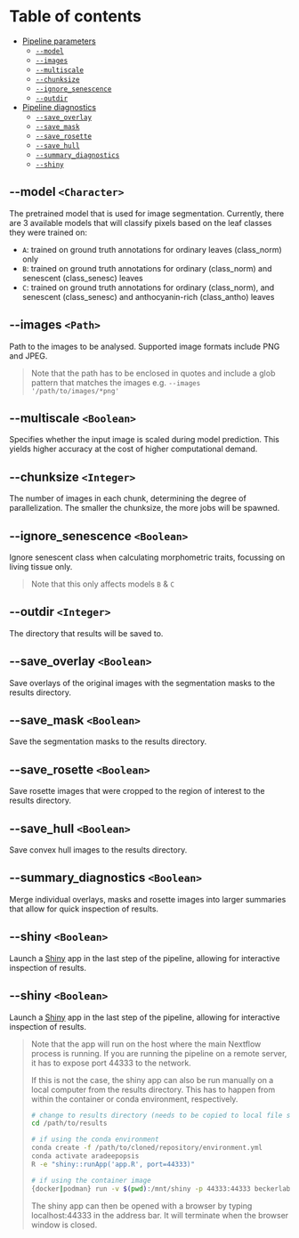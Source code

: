 # Table of contents

* [Pipeline parameters](#main)
    * [`--model`](#--model)
    * [`--images`](#--images)
    * [`--multiscale`](#--multiscale)
    * [`--chunksize`](#--chunksize)
    * [`--ignore_senescence`](#--ignore_senescence)
    * [`--outdir`](#--outdir)
* [Pipeline diagnostics](#diagnostics)
    * [`--save_overlay`](#--save_overlay)
    * [`--save_mask`](#--save_mask)
    * [`--save_rosette`](#--save_rosette)
    * [`--save_hull`](#--save_hull)
    * [`--summary_diagnostics`](#--summary_diagnostics)
    * [`--shiny`](#--shiny)

## --model `<Character>`

The pretrained model that is used for image segmentation. Currently, there are 3 available models that will classify pixels based on the leaf classes they were trained on:

* `A`: trained on ground truth annotations for ordinary leaves (class_norm) only
* `B`: trained on ground truth annotations for ordinary (class_norm) and senescent (class_senesc) leaves
* `C`: trained on ground truth annotations for ordinary (class_norm), and senescent (class_senesc) and anthocyanin-rich (class_antho) leaves

## --images `<Path>`

Path to the images to be analysed. Supported image formats include PNG and JPEG.

> Note that the path has to be enclosed in quotes and include a glob pattern that matches the images e.g. `--images '/path/to/images/*png'`

## --multiscale `<Boolean>`

Specifies whether the input image is scaled during model prediction. This yields higher accuracy at the cost of higher computational demand.

## --chunksize `<Integer>`

The number of images in each chunk, determining the degree of parallelization.
The smaller the chunksize, the more jobs will be spawned.

## --ignore_senescence `<Boolean>`

Ignore senescent class when calculating morphometric traits, focussing on living tissue only.

> Note that this only affects models `B` & `C` 

## --outdir `<Integer>`

The directory that results will be saved to.

## --save_overlay `<Boolean>`

Save overlays of the original images with the segmentation masks to the results directory.

## --save_mask `<Boolean>`

Save the segmentation masks to the results directory.

## --save_rosette `<Boolean>`

Save rosette images that were cropped to the region of interest to the results directory.

## --save_hull `<Boolean>`

Save convex hull images to the results directory.

## --summary_diagnostics `<Boolean>`

Merge individual overlays, masks and rosette images into larger summaries that allow for quick inspection of results.

## --shiny `<Boolean>`

Launch a [Shiny](https://shiny.rstudio.com/) app in the last step of the pipeline, allowing for interactive inspection of results. 

## --shiny `<Boolean>`

Launch a [Shiny](https://shiny.rstudio.com/) app in the last step of the pipeline, allowing for interactive inspection of results. 

> Note that the app will run on the host where the main Nextflow process is running.
> If you are running the pipeline on a remote server, it has to expose port 44333 to the network.
>
> If this is not the case, the shiny app can also be run manually on a local computer from the results directory.
> This has to happen from within the container or conda environment, respectively.
> ```bash
> # change to results directory (needs to be copied to local file system first)
> cd /path/to/results
>
> # if using the conda environment
> conda create -f /path/to/cloned/repository/environment.yml
> conda activate aradeepopsis
> R -e "shiny::runApp('app.R', port=44333)"
>
> # if using the container image
> {docker|podman} run -v $(pwd):/mnt/shiny -p 44333:44333 beckerlab/aradeepopsis:latest R -e "shiny::runApp('/mnt/shiny/app.R', port=44333, host='0.0.0.0')"
> ```
> The shiny app can then be opened with a browser by typing localhost:44333 in the address bar. It will terminate when the browser window is closed.
